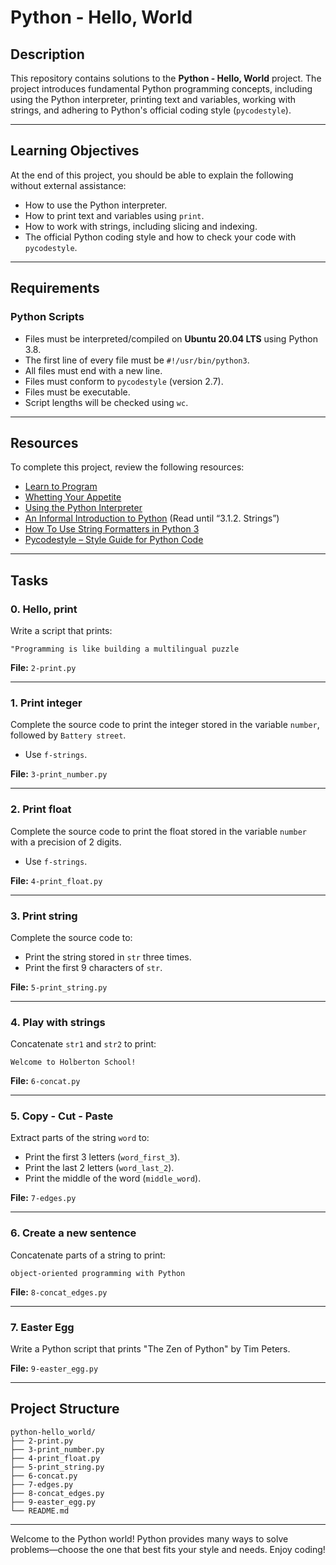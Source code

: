 # Python - Hello, World

## Description
This repository contains solutions to the **Python - Hello, World** project. The project introduces fundamental Python programming concepts, including using the Python interpreter, printing text and variables, working with strings, and adhering to Python's official coding style (`pycodestyle`).

---

## Learning Objectives
At the end of this project, you should be able to explain the following without external assistance:

- How to use the Python interpreter.
- How to print text and variables using `print`.
- How to work with strings, including slicing and indexing.
- The official Python coding style and how to check your code with `pycodestyle`.

---

## Requirements

### Python Scripts
- Files must be interpreted/compiled on **Ubuntu 20.04 LTS** using Python 3.8.
- The first line of every file must be `#!/usr/bin/python3`.
- All files must end with a new line.
- Files must conform to `pycodestyle` (version 2.7).
- Files must be executable.
- Script lengths will be checked using `wc`.

---

## Resources

To complete this project, review the following resources:

- [Learn to Program](https://www.youtube.com/playlist?list=PLGLfVvz_LVvTn3cK5e6LjhgGiSeVlIRwt)
- [Whetting Your Appetite](https://docs.python.org/3/tutorial/appetite.html)
- [Using the Python Interpreter](https://docs.python.org/3/tutorial/interpreter.html)
- [An Informal Introduction to Python](https://docs.python.org/3/tutorial/introduction.html) (Read until “3.1.2. Strings”)
- [How To Use String Formatters in Python 3](https://realpython.com/python-f-strings/)
- [Pycodestyle – Style Guide for Python Code](https://pycodestyle.pycqa.org/en/latest/)

---

## Tasks

### 0. Hello, print
Write a script that prints:

```
"Programming is like building a multilingual puzzle
```

**File:** `2-print.py`

---

### 1. Print integer
Complete the source code to print the integer stored in the variable `number`, followed by `Battery street`.

- Use `f-strings`.

**File:** `3-print_number.py`

---

### 2. Print float
Complete the source code to print the float stored in the variable `number` with a precision of 2 digits.

- Use `f-strings`.

**File:** `4-print_float.py`

---

### 3. Print string
Complete the source code to:
- Print the string stored in `str` three times.
- Print the first 9 characters of `str`.

**File:** `5-print_string.py`

---

### 4. Play with strings
Concatenate `str1` and `str2` to print:

```
Welcome to Holberton School!
```

**File:** `6-concat.py`

---

### 5. Copy - Cut - Paste
Extract parts of the string `word` to:
- Print the first 3 letters (`word_first_3`).
- Print the last 2 letters (`word_last_2`).
- Print the middle of the word (`middle_word`).

**File:** `7-edges.py`

---

### 6. Create a new sentence
Concatenate parts of a string to print:

```
object-oriented programming with Python
```

**File:** `8-concat_edges.py`

---

### 7. Easter Egg
Write a Python script that prints "The Zen of Python" by Tim Peters.

**File:** `9-easter_egg.py`

---

## Project Structure
```
python-hello_world/
├── 2-print.py
├── 3-print_number.py
├── 4-print_float.py
├── 5-print_string.py
├── 6-concat.py
├── 7-edges.py
├── 8-concat_edges.py
├── 9-easter_egg.py
└── README.md
```

---

Welcome to the Python world! Python provides many ways to solve problems—choose the one that best fits your style and needs. Enjoy coding!
